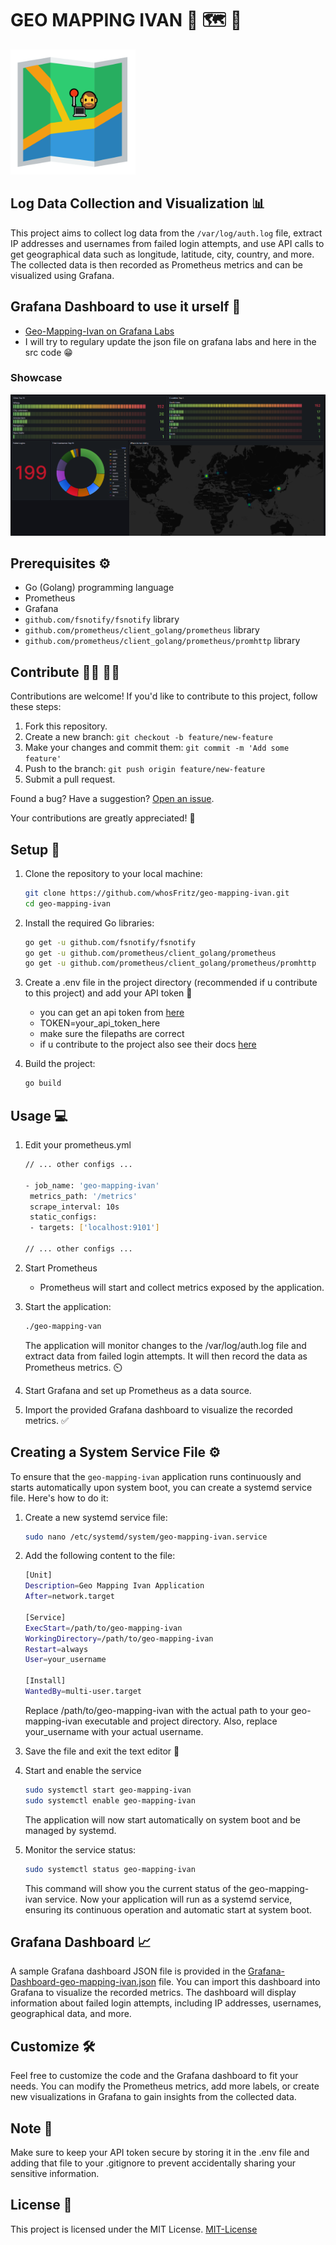 # GEO MAPPING IVAN :bearded_person: :world_map: :mag_right:

<img src="LOGO-GEO-MAPPING-IVAN.png" alt="LOGO GEO MAPPING IVAN" width="200"/>

## Log Data Collection and Visualization :bar_chart:

This project aims to collect log data from the `/var/log/auth.log` file, extract IP addresses and usernames from failed login attempts, and use API calls to get geographical data such as longitude, latitude, city, country, and more. The collected data is then recorded as Prometheus metrics and can be visualized using Grafana.

## Grafana Dashboard to use it urself :prince:	

- [Geo-Mapping-Ivan on Grafana Labs](https://grafana.com/grafana/dashboards/19450-geo-mapping-ivan/)
- I will try to regulary update the json file on grafana labs and here in the src code :grin:

### Showcase
![Dashboard panels](screeshot2.PNG)



## Prerequisites :gear:

- Go (Golang) programming language
- Prometheus
- Grafana
- `github.com/fsnotify/fsnotify` library
- `github.com/prometheus/client_golang/prometheus` library
- `github.com/prometheus/client_golang/prometheus/promhttp` library

## Contribute :construction_worker_man:	:construction_worker_man:	

Contributions are welcome! If you'd like to contribute to this project, follow these steps:

1. Fork this repository.
2. Create a new branch: `git checkout -b feature/new-feature`
3. Make your changes and commit them: `git commit -m 'Add some feature'`
4. Push to the branch: `git push origin feature/new-feature`
5. Submit a pull request.

Found a bug? Have a suggestion? [Open an issue](https://github.com/whosFritz/geo-mapping-ivan/issues).

Your contributions are greatly appreciated! :rocket:

## Setup :wrench:

1. Clone the repository to your local machine:

   ```bash
   git clone https://github.com/whosFritz/geo-mapping-ivan.git
   cd geo-mapping-ivan
   ```

2. Install the required Go libraries:
   ```bash
   go get -u github.com/fsnotify/fsnotify
   go get -u github.com/prometheus/client_golang/prometheus
   go get -u github.com/prometheus/client_golang/prometheus/promhttp
   ```
3. Create a .env file in the project directory (recommended if u contribute to this project) and add your API token :key:

   - you can get an api token from [here](https://ipdata.co/)
   - TOKEN=your_api_token_here
   - make sure the filepaths are correct
   - if u contribute to the project also see their docs [here](https://docs.ipdata.co/docs)

4. Build the project:

   ```bash
   go build
   ```

## Usage :computer:

1. Edit your prometheus.yml

   ```bash
   // ... other configs ...

   - job_name: 'geo-mapping-ivan'
    metrics_path: '/metrics'
    scrape_interval: 10s
    static_configs:
    - targets: ['localhost:9101']

   // ... other configs ...
   ```

2. Start Prometheus
   - Prometheus will start and collect metrics exposed by the application.
3. Start the application:

   ```bash
   ./geo-mapping-van
   ```

   The application will monitor changes to the /var/log/auth.log file and extract data from failed login attempts. It will then record the data as Prometheus metrics. :timer_clock:

4. Start Grafana and set up Prometheus as a data source.

5. Import the provided Grafana dashboard to visualize the recorded metrics. :white_check_mark:

## Creating a System Service File :gear:

To ensure that the `geo-mapping-ivan` application runs continuously and starts automatically upon system boot, you can create a systemd service file. Here's how to do it:

1. Create a new systemd service file:

   ```bash
   sudo nano /etc/systemd/system/geo-mapping-ivan.service
   ```

2. Add the following content to the file:

   ```bash
   [Unit]
   Description=Geo Mapping Ivan Application
   After=network.target

   [Service]
   ExecStart=/path/to/geo-mapping-ivan
   WorkingDirectory=/path/to/geo-mapping-ivan
   Restart=always
   User=your_username

   [Install]
   WantedBy=multi-user.target
   ```

   Replace /path/to/geo-mapping-ivan with the actual path to your geo-mapping-ivan executable and project directory. Also, replace your_username with your actual username.

3. Save the file and exit the text editor :floppy_disk:
4. Start and enable the service

   ```bash
   sudo systemctl start geo-mapping-ivan
   sudo systemctl enable geo-mapping-ivan
   ```

   The application will now start automatically on system boot and be managed by systemd.

5. Monitor the service status:
   ```bash
   sudo systemctl status geo-mapping-ivan
   ```
   This command will show you the current status of the geo-mapping-ivan service.
   Now your application will run as a systemd service, ensuring its continuous operation and automatic start at system boot.

## Grafana Dashboard :chart_with_upwards_trend:

A sample Grafana dashboard JSON file is provided in the [Grafana-Dashboard-geo-mapping-ivan.json](Grafana-Dashboard-geo-mapping-ivan.json) file. You can import this dashboard into Grafana to visualize the recorded metrics. The dashboard will display information about failed login attempts, including IP addresses, usernames, geographical data, and more.

## Customize :hammer_and_wrench:

Feel free to customize the code and the Grafana dashboard to fit your needs. You can modify the Prometheus metrics, add more labels, or create new visualizations in Grafana to gain insights from the collected data.

## Note :memo:

Make sure to keep your API token secure by storing it in the .env file and adding that file to your .gitignore to prevent accidentally sharing your sensitive information.

## License :scroll:

This project is licensed under the MIT License. [MIT-License](LICENSE)
